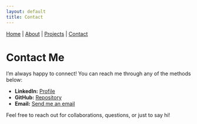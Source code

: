 ```yaml
---
layout: default
title: Contact
---
```


<nav>
  <a href="/">Home</a> |
  <a href="/about.html">About</a> |
  <a href="/projects.html">Projects</a> |
  <a href="/contact.html">Contact</a>
</nav>

# Contact Me

I’m always happy to connect! You can reach me through any of the methods below:

- **LinkedIn:** [Profile](https://www.linkedin.com/in/tylerhoel)  
- **GitHub:** [Repository](https://github.com/tch25-cs)  
- **Email:** [Send me an email](mailto:tylerhoel25@gmail.com?subject=Professional%20Inquiry&body=Hello%20Tyler,%0D%0A%0D%0AI%20came%20across%20your%20portfolio%20and%20wanted%20to%20connect%20regarding%20professional%20opportunities%20or%20collaboration.%0D%0A%0D%0ABest%20regards,%0D%0A[Your%20Name])

Feel free to reach out for collaborations, questions, or just to say hi!  
